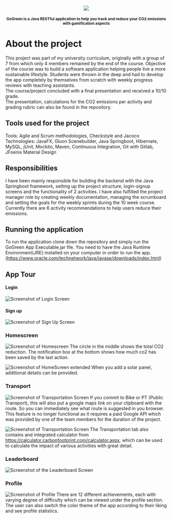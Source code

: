 <h1 align="center">
    <img src="Logo.png">
</h1>
<p align="center">
<sup>
<b>GoGreen is a Java RESTful application to help you track and reduce your CO2 emissions with gamification aspects</b>
</sup>
</p>

# About the project
This project was part of my university curriculum, originally with a group of 7 from which only 4 members remained
by the end of the course. Objective of the course was to build a software application helping people live a
more sustainable lifestyle. Students were thrown in the deep and had to develop the app completely
by themselves from scratch with weekly progress reviews with teaching assistants.  
The course/project concluded with a final presentation and received a 10/10 grade.   
The presentation, calculations for the CO2 emissions per activity and grading rubric can also be found in the repository.

## Tools used for the project
Tools: Agile and Scrum methodologies, Checkstyle and Jacoco  
Technologies: JavaFX, Gluon Scenebuilder, Java Springboot, Hibernate, MySQL, jUnit, Mockito, Maven,
Continuous Integration, Git with Gitlab, JFoenix Material Design

## Responsibilities
I have been mainly responsible for building the backend with the Java Springboot framework, 
setting up the project structure, login-signup screens and the functionality of 2 activities.
I have also fulfilled the project manager role by creating weekly documentation,
managing the scrumboard and setting the goals for the weekly sprints during the 10 week course.
Currently there are 6 activity recommendations to help users reduce their emissions.   

## Running the application
To run the application clone down the repository and simply run the GoGreen App Executable.jar file. You need to have the Java Runtime Environment(JRE) installed on your computer in order to run the app. (https://www.oracle.com/technetwork/java/javase/downloads/index.html)

## App Tour
#### Login
![Screenshot of Login Screen](doc/screenshots/Login.png)

#### Sign up
![Screenshot of Sign Up Screen](doc/screenshots/SignUp.png)

### Homescreen
![Screenshot of Homescreen](doc/screenshots/HomeScreen.png)
The circle in the middle shows the total CO2 reduction.
The notification box at the bottom shows how much co2 has been saved by the last action. 


![Screenshot of HomeScreen extended](doc/screenshots/SolarPanel.png)
When you add a solar panel, additional details can be provided.

### Transport
![Screenshot of Transportation Screen](doc/screenshots/Transportation.png)
If you commit to Bike or PT (Public Transport), this will also put a google maps link on your clipboard with the route.
So you can immediately see what route is suggested in you browser. 
This feature is no longer functional as it requires a paid Google API which was provided by one of the team members for the duration of the project.

![Screenshot of Transportation Screen](doc/screenshots/Calculator.png)
The Transportation tab also contains and integrated calculator from https://calculator.carbonfootprint.com/calculator.aspx,
which can be used to calculate the impact of various activities with great detail.

### Leaderboard
![Screenshot of the Leaderboard Screen](doc/screenshots/Leaderboard.png)

### Profile
![Screenshot of Profile](doc/screenshots/Profile.png)
There are 12 different achievements, each with varying degree of difficulty which can be viewed under the profile section.
The user can also switch the color theme of the app according to their liking and see profile statistics.


